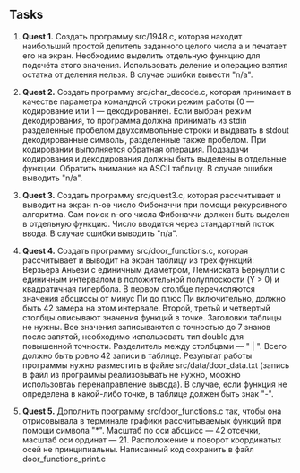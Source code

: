 ## Tasks 

1. **Quest 1.** Создать программу src/1948.c, которая находит наибольший простой делитель заданного целого числа a и печатает его на экран. Необходимо выделить отдельную функцию для подсчёта этого значения. Использовать деление и операцию взятия остатка от деления нельзя. В случае ошибки вывести "n/a".

2. **Quest 2.** Создать программу src/char_decode.c, которая принимает в качестве параметра командной строки режим работы (0 — кодирование или 1 — декодирование). Если выбран режим декодирования, то программа должна принимать из stdin разделенные пробелом двухсимвольные строки и выдавать в stdout декодированные символы, разделенные также пробелом. При кодировании выполняется обратная операция. Подзадачи кодирования и декодирования должны быть выделены в отдельные функции. Обратить внимание на ASCII таблицу. В случае ошибки выводить "n/a".

3. **Quest 3.** Создать программу src/quest3.c, которая рассчитывает и выводит на экран n-ое число Фибоначчи при помощи рекурсивного алгоритма. Сам поиск n-ого числа Фибоначчи должен быть выделен в отдельную функцию. Число вводится через стандартный поток ввода. В случае ошибки выводить "n/a".

4. **Quest 4.** Создать программу src/door_functions.c, которая рассчитывает и выводит на экран таблицу из трех функций: Верзьера Аньези с единичным диаметром, Лемниската Бернулли с единичным интервалом в положительной полуплоскости (Y > 0) и квадратичная гипербола. В первом столбце перечисляются значения абсциссы от минус Пи до плюс Пи включительно, должно быть 42 замера на этом интервале. Второй, третьй и четвертый столбцы описывают значения функций в точке. Заголовки таблицы не нужны. Все значения записываются с точностью до 7 знаков после запятой, необходимо использовать тип double для повышенной точности. Разделитель между столбцами — " | ". Всего должно быть ровно 42 записи в таблице. Результат работы программы нужно разместить в файле src/data/door_data.txt (запись в файл из программы реализовывать не нужно, моожно использовтаь перенаправление вывода). В случае, если функция не определена в какой-либо точке, в таблице должен быть знак "-".

5. **Quest 5.** Дополнить программу src/door_functions.c так, чтобы она отрисовывала в терминале графики рассчитываемых функций при помощи символа "*". Масштаб по оси абсцисс — 42 отсечки, масштаб оси ординат — 21. Расположение и поворот координатых осей не принципиальны. Написанный код сохранить в файл door_functions_print.c
